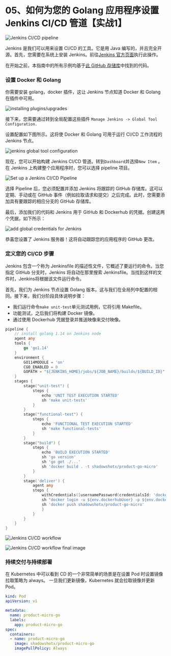 # 05、如何为您的 Golang 应用程序设置 Jenkins CI/CD 管道【实战1】

![Jenkins CI/CD pipeline](https://mattermost.com/wp-content/uploads/2022/04/04\_Jenkins\_CI\_CD@2x.webp)



Jenkins 是我们可以用来设置 CI/CD 的工具。它是用 Java 编写的，并且完全开源。首先，您需要在系统上安装 Jenkins。前往[Jenkins 官方页面](https://www.jenkins.io/doc/book/installing/)执行此操作。

在开始之前，本指南中的所有示例均基于[此 GitHub 存储库](https://github.com/shadowshot-x/micro-product-go/tree/Testing-CICD)中找到的代码。

### 设置 Docker 和 Golang&#x20;

你需要安装 golang，docker  插件，这让 Jenkins 节点知道 Docker 和 Golang 在插件中可用。

![installing plugins/upgrades](https://mattermost.com/wp-content/uploads/2022/04/image2-1-1024x446.webp)

接下来，您需要通过转到全局配置这些插件 `Manage Jenkins -> Global Tool Configuration.`

设置配置如下图所示。这将使 Docker 和 Golang 可用于运行 CI/CD 工作流程的 Jenkins 节点。

![jenkins global tool configuration](https://mattermost.com/wp-content/uploads/2022/04/image5-1-1024x628.webp)

现在，您可以开始构建 Jenkins CI/CD 管道。转到`Dashboard`并选择`New Item` 。在 Jenkins 上构建整个应用程序时，您可以选择 pipeline 项目。

![Set up a Jenkins CI/CD Pipeline](https://mattermost.com/wp-content/uploads/2022/04/image4-1-1024x664.webp)

选择 Pipeline 后，您必须配置并添加 Jenkins 将跟踪的 GitHub 存储库。这可以定期、手动或在 GitHub 事件（例如拉取请求和提交）之后完成。此时，您需要添加具有要跟踪的相应分支的 GitHub 存储库。

最后，添加我们的代码和 Jenkins 用于 GitHub 和 Dockerhub 的凭据。创建这两个凭据，如下所示：

![add global credentials for Jenkins](https://mattermost.com/wp-content/uploads/2022/04/image7-1024x601.webp)

恭喜您设置了 Jenkins 服务器！这将自动跟踪您的应用程序的 GitHub 更改。

### &#x20;定义您的 CI/CD 步骤

Jenkins 包含一个称为 Jenkinsfile 的描述性文件，它概述了要运行的命令。当您指定 GitHub 分支时，Jenkins 将自动在那里搜索 Jenkinsfile。当找到这样的文件时，Jenkins将根据该文件运行命令。

首先，我们为 Jenkins 节点设置 Golang 版本。这与我们在全局列中配置的相同。接下来，我们分阶段具体说明步骤：

* 我们运行命令`make unit-test`单元测试用例，它将引用 Makefile。
* 功能测试，之后我们将构建 Docker 镜像。
* 通过使用 Dockerhub 凭据登录并推送映像来交付映像。

```go
pipeline {
    // install golang 1.14 on Jenkins node
    agent any
    tools {
        go 'go1.14'
    }
    environment {
        GO114MODULE = 'on'
        CGO_ENABLED = 0 
        GOPATH = "${JENKINS_HOME}/jobs/${JOB_NAME}/builds/${BUILD_ID}"
    }
    stages {
        stage("unit-test") {
            steps {
                echo 'UNIT TEST EXECUTION STARTED'
                sh 'make unit-tests'
            }
        }
        stage("functional-test") {
            steps {
                echo 'FUNCTIONAL TEST EXECUTION STARTED'
                sh 'make functional-tests'
            }
        }
        stage("build") {
            steps {
                echo 'BUILD EXECUTION STARTED'
                sh 'go version'
                sh 'go get ./...'
                sh 'docker build . -t shadowshotx/product-go-micro'
            }
        }
        stage('deliver') {
            agent any
            steps {
                withCredentials([usernamePassword(credentialsId: 'dockerhub', passwordVariable: 'dockerhubPassword', usernameVariable: 'dockerhubUser')]) {
                sh "docker login -u ${env.dockerhubUser} -p ${env.dockerhubPassword}"
                sh 'docker push shadowshotx/product-go-micro'
                }
            }
        }
    }
}
```

![Jenkins CI/CD workflow](https://mattermost.com/wp-content/uploads/2022/04/image6-1024x467.webp)

![Jenkins CI/CD workflow final image](https://mattermost.com/wp-content/uploads/2022/04/image8-1024x668.webp)

### 持续交付与持续部署

在 Kubernetes 中可以看到 CD 的一个非常简单的场景是在设置 Pod 时设置镜像拉取策略为 always。 一旦我们更新镜像，Kubernetes 就会拉取镜像并更新 Pod。

```yaml
kind: Pod
apiVersion: v1

metadata:
  name: product-micro-go
  labels:
    app: product-micro-go
spec:
  containers:
  - name: product-micro-go
    image: shadowshotx/product-micro-go
    imagePullPolicy: Always
```

